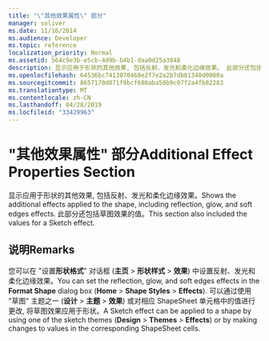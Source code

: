 ```yaml
---
title: "\"其他效果属性\" 部分"
manager: soliver
ms.date: 11/16/2014
ms.audience: Developer
ms.topic: reference
localization_priority: Normal
ms.assetid: 564c9e3b-e5cb-4d9b-b4b1-daa0d25a3848
description: 显示应用于形状的其他效果, 包括反射、发光和柔化边缘效果。 此部分还包括草图效果的值。
ms.openlocfilehash: 64536bc7413070460e2f7e2a2b7db01340d0000a
ms.sourcegitcommit: 8657170d071f9bcf680aba50b9c07f2a4fb82283
ms.translationtype: MT
ms.contentlocale: zh-CN
ms.lasthandoff: 04/28/2019
ms.locfileid: "33429963"
---
```

# <a name="additional-effect-properties-section"></a><span data-ttu-id="fecfb-104">"其他效果属性" 部分</span><span class="sxs-lookup"><span data-stu-id="fecfb-104">Additional Effect Properties Section</span></span>

<span data-ttu-id="fecfb-105">显示应用于形状的其他效果, 包括反射、发光和柔化边缘效果。</span><span class="sxs-lookup"><span data-stu-id="fecfb-105">Shows the additional effects applied to the shape, including reflection, glow, and soft edges effects.</span></span> <span data-ttu-id="fecfb-106">此部分还包括草图效果的值。</span><span class="sxs-lookup"><span data-stu-id="fecfb-106">This section also included the values for a Sketch effect.</span></span>
  
## <a name="remarks"></a><span data-ttu-id="fecfb-107">说明</span><span class="sxs-lookup"><span data-stu-id="fecfb-107">Remarks</span></span>

<span data-ttu-id="fecfb-108">您可以在 "设置**形状格式**" 对话框 (**主页** > **形状样式** > **效果**) 中设置反射、发光和柔化边缘效果。</span><span class="sxs-lookup"><span data-stu-id="fecfb-108">You can set the reflection, glow, and soft edges effects in the **Format Shape** dialog box (**Home** > **Shape Styles** > **Effects**).</span></span> <span data-ttu-id="fecfb-109">可以通过使用 "草图" 主题之一 (**设计** > **主题** > **效果**) 或对相应 ShapeSheet 单元格中的值进行更改, 将草图效果应用于形状。</span><span class="sxs-lookup"><span data-stu-id="fecfb-109">A Sketch effect can be applied to a shape by using one of the sketch themes (**Design** > **Themes** > **Effects**) or by making changes to values in the corresponding ShapeSheet cells.</span></span>
  

